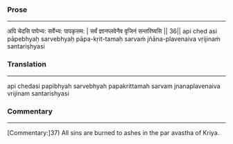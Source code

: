 ### Prose 
 --- 
अपि चेदसि पापेभ्य: सर्वेभ्य: पापकृत्तम: |
सर्वं ज्ञानप्लवेनैव वृजिनं सन्तरिष्यसि || 36||
api ched asi pāpebhyaḥ sarvebhyaḥ pāpa-kṛit-tamaḥ
sarvaṁ jñāna-plavenaiva vṛijinaṁ santariṣhyasi

### Translation 
 --- 
api chedasi papibhyah sarvebhyah papakrittamah sarvam jnanaplavenaiva vrijinam santarishyasi

### Commentary 
 --- 
[Commentary:]37) All sins are burned to ashes in the par avastha of Kriya.